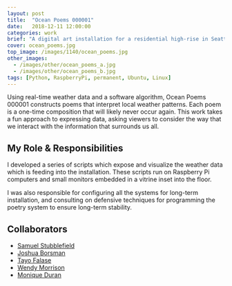 ```yaml
---
layout: post
title:  "Ocean Poems 000001"
date:   2018-12-11 12:00:00
categories: work
brief: "A digital art installation for a residential high-rise in Seattle, WA"
cover: ocean_poems.jpg
top_image: /images/1140/ocean_poems.jpg
other_images:
  - /images/other/ocean_poems_a.jpg
  - /images/other/ocean_poems_b.jpg
tags: [Python, RaspberryPi, permanent, Ubuntu, Linux]
---
```


Using real-time weather data and a software algorithm, Ocean Poems 000001 constructs poems that interpret local weather patterns. Each poem is a one-time composition that will likely never occur again. This work takes a fun approach to expressing data, asking viewers to consider the way that we interact with the information that surrounds us all.

## My Role & Responsibilities

I developed a series of scripts which expose and visualize the weather data which is feeding into the installation. These scripts run on Raspberry Pi computers and small monitors embedded in a vitrine inset into the floor.

I was also responsible for configuring all the systems for long-term installation, and consulting on defensive techniques for programming the poetry system to ensure long-term stability.

## Collaborators
* [Samuel Stubblefield][ss]
* [Joshua Borsman][jb]
* [Tayo Falase][tf]
* [Wendy Morrison][wm]
* [Monique Duran][md]

[ss]: http://www.samuelstubblefield.com
[jb]: https://joshuaborsman.com/
[tf]: http://www.olutayofalase.com/
[wm]: http://wendymorrison.squarespace.com/
[md]: https://www.blackwaterstars.com/
